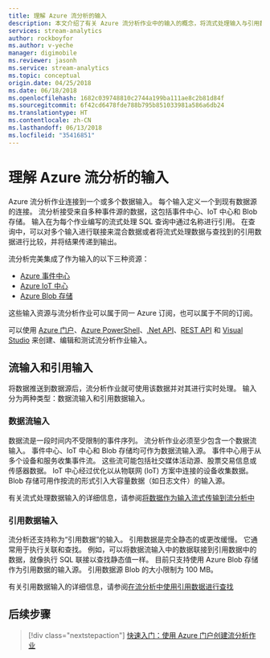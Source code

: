 ```yaml
---
title: 理解 Azure 流分析的输入
description: 本文介绍了有关 Azure 流分析作业中的输入的概念，将流式处理输入与引用数据输入进行了比较。
services: stream-analytics
author: rockboyfor
ms.author: v-yeche
manager: digimobile
ms.reviewer: jasonh
ms.service: stream-analytics
ms.topic: conceptual
origin.date: 04/25/2018
ms.date: 06/18/2018
ms.openlocfilehash: 1682c039748810c2744a199ba111ae8c2b81d84f
ms.sourcegitcommit: 6f42cd6478fde788b795b851033981a586a6db24
ms.translationtype: HT
ms.contentlocale: zh-CN
ms.lasthandoff: 06/13/2018
ms.locfileid: "35416851"
---
```

# <a name="understand-inputs-for-azure-stream-analytics"></a>理解 Azure 流分析的输入

Azure 流分析作业连接到一个或多个数据输入。 每个输入定义一个到现有数据源的连接。 流分析接受来自多种事件源的数据，这包括事件中心、IoT 中心和 Blob 存储。 输入在为每个作业编写的流式处理 SQL 查询中通过名称进行引用。 在查询中，可以对多个输入进行联接来混合数据或者将流式处理数据与查找到的引用数据进行比较，并将结果传递到输出。 

流分析完美集成了作为输入的以下三种资源：
- [Azure 事件中心](https://www.azure.cn/home/features/event-hubs/)
- [Azure IoT 中心](https://www.azure.cn/home/features/iot-hub/) 
- [Azure Blob 存储](https://www.azure.cn/home/features/storage/) 

这些输入资源与流分析作业可以属于同一 Azure 订阅，也可以属于不同的订阅。

可以使用 [Azure 门户](stream-analytics-quick-create-portal.md#configure-input-to-the-job)、[Azure PowerShell](https://docs.microsoft.com/powershell/module/azurerm.streamanalytics/New-AzureRmStreamAnalyticsInput)、[.Net API](https://docs.azure.cn/zh-cn/dotnet/api/microsoft.azure.management.streamanalytics.inputsoperationsextensions?view=azure-dotnet)、[REST API](https://docs.microsoft.com/rest/api/streamanalytics/stream-analytics-input) 和 [Visual Studio](stream-analytics-tools-for-visual-studio.md) 来创建、编辑和测试流分析作业输入。

## <a name="stream-and-reference-inputs"></a>流输入和引用输入
将数据推送到数据源后，流分析作业就可使用该数据并对其进行实时处理。 输入分为两种类型：数据流输入和引用数据输入。

### <a name="data-stream-input"></a>数据流输入
数据流是一段时间内不受限制的事件序列。 流分析作业必须至少包含一个数据流输入。 事件中心、IoT 中心和 Blob 存储均可作为数据流输入源。 事件中心用于从多个设备和服务收集事件流。 这些流可能包括社交媒体活动源、股票交易信息或传感器数据。 IoT 中心经过优化以从物联网 (IoT) 方案中连接的设备收集数据。  Blob 存储可用作按流的形式引入大容量数据（如日志文件）的输入源。  

有关流式处理数据输入的详细信息，请参阅[将数据作为输入流式传输到流分析中](stream-analytics-define-inputs.md)

### <a name="reference-data-input"></a>引用数据输入
流分析还支持称为“引用数据”的输入。 引用数据是完全静态的或更改缓慢。 它通常用于执行关联和查找。 例如，可以将数据流输入中的数据联接到引用数据中的数据，就像执行 SQL 联接以查找静态值一样。 目前只支持使用 Azure Blob 存储作为引用数据的输入源。 引用数据源 Blob 的大小限制为 100 MB。

有关引用数据输入的详细信息，请参阅[在流分析中使用引用数据进行查找](stream-analytics-use-reference-data.md)

<!-- Not Available on [Stream Analytics learning path](/documentation/learning-paths/stream-analytics/)-->

## <a name="next-steps"></a>后续步骤
> [!div class="nextstepaction"]
> [快速入门：使用 Azure 门户创建流分析作业](stream-analytics-quick-create-portal.md)

<!--Update_Description: update meta properties, wording update, update link -->